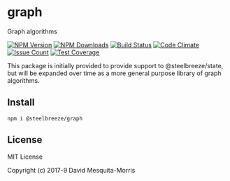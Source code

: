 # graph
Graph algorithms

[![NPM Version][npm-image]][npm-url]
[![NPM Downloads][downloads-image]][npm-url]
[![Build Status](https://travis-ci.org/steelbreeze/graph.svg?branch=master)](https://travis-ci.org/steelbreeze/graph)
[![Code Climate](https://codeclimate.com/github/steelbreeze/graph/badges/gpa.svg)](https://codeclimate.com/github/steelbreeze/graph)
[![Issue Count](https://codeclimate.com/github/steelbreeze/graph/badges/issue_count.svg)](https://codeclimate.com/github/steelbreeze/graph)
[![Test Coverage](https://codeclimate.com/github/steelbreeze/graph/badges/coverage.svg)](https://codeclimate.com/github/steelbreeze/graph/coverage)


This package is initially provided to provide support to @steelbreeze/state, but will be expanded over time as a more general purpose library of graph algorithms.

## Install
```shell
npm i @steelbreeze/graph
```

## License
MIT License

Copyright (c) 2017-9 David Mesquita-Morris

[npm-image]: https://img.shields.io/npm/v/@steelbreeze/graph.svg
[npm-url]:       https://www.npmjs.com/package/@steelbreeze/graph
[downloads-image]: https://img.shields.io/npm/dm/@steelbreeze/graph.svg
